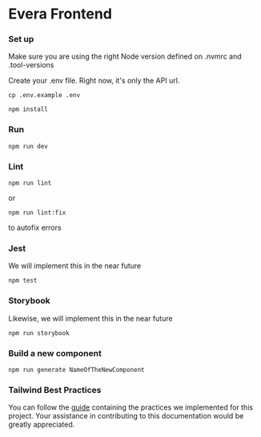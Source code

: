 # Evera Frontend

### Set up

Make sure you are using the right Node version defined on .nvmrc and .tool-versions

Create your .env file. Right now, it's only the API url.

```
cp .env.example .env
```

```
npm install
```

### Run

```
npm run dev
```

### Lint

```
npm run lint
```

or

```
npm run lint:fix
```

to autofix errors

### Jest

We will implement this in the near future

```
npm test
```

### Storybook

Likewise, we will implement this in the near future

```
npm run storybook
```

### Build a new component

```
npm run generate NameOfTheNewComponent
```

### Tailwind Best Practices

You can follow the [guide](tailwind.md) containing the practices we implemented for this project.
Your assistance in contributing to this documentation would be greatly appreciated.
